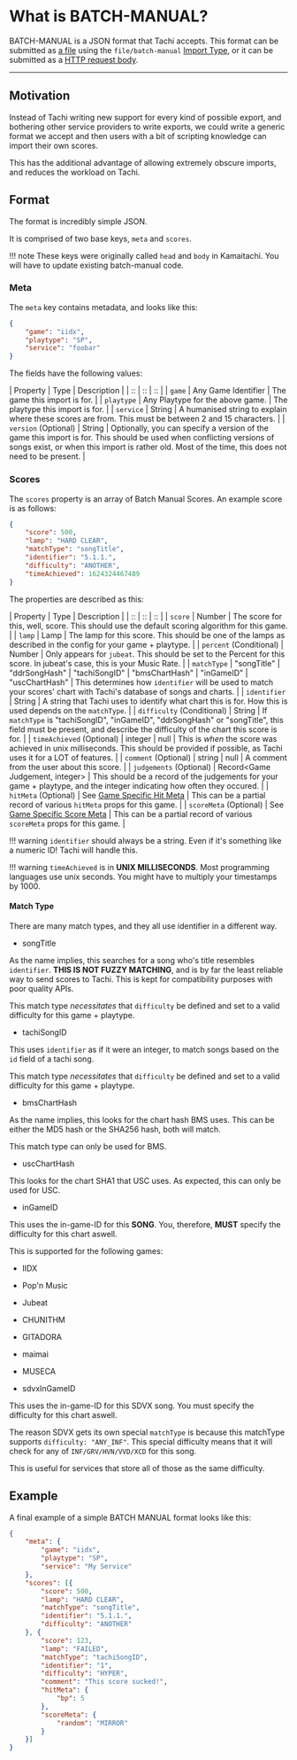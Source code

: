 # What is BATCH-MANUAL?

BATCH-MANUAL is a JSON format that Tachi accepts.
This format can be submitted as [a file](../../api/routes/import.md#import-scores-from-a-file)
using the `file/batch-manual` [Import Type](../import/import-types.md), or it can be submitted as a
[HTTP request body](./direct-manual.md).

*****

## Motivation

Instead of Tachi writing new support for every kind of
possible export, and bothering other service providers
to write exports, we could write a generic format we accept
and then users with a bit of scripting knowledge can import
their own scores.

This has the additional advantage of allowing extremely
obscure imports, and reduces the workload on Tachi.

## Format

The format is incredibly simple JSON.

It is comprised of two base keys, `meta` and `scores`.

!!! note
	These keys were originally called `head` and `body` in Kamaitachi. You will have to update
	existing batch-manual code.

### Meta

The `meta` key contains metadata, and looks like this:

```json
{
	"game": "iidx",
	"playtype": "SP",
	"service": "foobar"
}
```

The fields have the following values:

| Property | Type | Description |
| :: | :: | :: |
| `game` | Any Game Identifier | The game this import is for. |
| `playtype` | Any Playtype for the above game. | The playtype this import is for. |
| `service` | String | A humanised string to explain where these scores are from. This must be between 2 and 15 characters. |
| `version` (Optional) | String | Optionally, you can specify a version of the game this import is for. This should be used when conflicting versions of songs exist, or when this import is rather old. Most of the time, this does not need to be present. |

### Scores

The `scores` property is an array of Batch Manual Scores. An example
score is as follows:

```json
{
	"score": 500,
	"lamp": "HARD CLEAR",
	"matchType": "songTitle",
	"identifier": "5.1.1.",
	"difficulty": "ANOTHER",
	"timeAchieved": 1624324467489
}
```

The properties are described as this:

| Property | Type | Description |
| :: | :: | :: |
| `score` | Number | The score for this, well, score. This should use the default scoring algorithm for this game. |
| `lamp` | Lamp | The lamp for this score. This should be one of the lamps as described in the config for your game + playtype. |
| `percent` (Conditional) | Number | Only appears for `jubeat`. This should be set to the Percent for this score. In jubeat's case, this is your Music Rate. |
| `matchType` | "songTitle" \| "ddrSongHash" \| "tachiSongID" \| "bmsChartHash" \| "inGameID" \| "uscChartHash" | This determines how `identifier` will be used to match your scores' chart with Tachi's database of songs and charts. |
| `identifier` | String | A string that Tachi uses to identify what chart this is for. How this is used depends on the `matchType`. |
| `difficulty` (Conditional) | String | If `matchType` is "tachiSongID", "inGameID", "ddrSongHash" or "songTitle", this field must be present, and describe the difficulty of the chart this score is for. |
| `timeAchieved` (Optional) | integer \| null | This is *when* the score was achieved in unix milliseconds. This should be provided if possible, as Tachi uses it for a LOT of features. |
| `comment` (Optional) | string \| null | A comment from the user about this score. |
| `judgements` (Optional) | Record&lt;Game Judgement, integer&gt; | This should be a record of the judgements for your game + playtype, and the integer indicating how often they occured. |
| `hitMeta` (Optional) | See [Game Specific Hit Meta](../../schemas/score.md#game-specific) | This can be a partial record of various `hitMeta` props for this game. |
| `scoreMeta` (Optional) | See [Game Specific Score Meta](../../schemas/score.md#game-specific) | This can be a partial record of various `scoreMeta` props for this game. |

!!! warning
	`identifier` should always be a string. Even if it's something like a numeric ID! Tachi will handle this.

!!! warning
	`timeAchieved` is in **UNIX MILLISECONDS**. Most programming languages use unix seconds. You might have to
	multiply your timestamps by 1000.

#### Match Type

There are many match types, and they all use identifier
in a different way.

- songTitle

As the name implies, this searches for a song who's title
resembles `identifier`. **THIS IS NOT FUZZY MATCHING**,
and is by far the least reliable way to send scores to
Tachi. This is kept for compatibility purposes with poor quality APIs.

This match type *necessitates* that `difficulty` be defined
and set to a valid difficulty for this game + playtype.

- tachiSongID

This uses `identifier` as if it were an integer, to match
songs based on the `id` field of a tachi song.

This match type *necessitates* that `difficulty` be defined
and set to a valid difficulty for this game + playtype.

- bmsChartHash

As the name implies, this looks for the chart hash BMS
uses. This can be either the MD5 hash or the SHA256 hash,
both will match.

This match type can only be used for BMS.

- uscChartHash

This looks for the chart SHA1 that USC uses. As expected, this
can only be used for USC.

- inGameID

This uses the in-game-ID for this **SONG**. You, therefore,
**MUST** specify the difficulty for this chart aswell.

This is supported for the following games:

- IIDX
- Pop'n Music
- Jubeat
- CHUNITHM
- GITADORA
- maimai
- MUSECA

- sdvxInGameID

This uses the in-game-ID for this SDVX song. You must specify
the difficulty for this chart aswell.

The reason SDVX gets its own special `matchType` is because this
matchType supports `difficulty: "ANY_INF"`. This special difficulty
means that it will check for any of `INF/GRV/HVN/VVD/XCD` for this song.

This is useful for services that store all of those as the same difficulty.

## Example

A final example of a simple BATCH MANUAL format
looks like this:

```json
{
	"meta": {
		"game": "iidx",
		"playtype": "SP",
		"service": "My Service"
	},
	"scores": [{
		"score": 500,
		"lamp": "HARD CLEAR",
		"matchType": "songTitle",
		"identifier": "5.1.1.",
		"difficulty": "ANOTHER"
	}, {
		"score": 123,
		"lamp": "FAILED",
		"matchType": "tachiSongID",
		"identifier": "1",
		"difficulty": "HYPER",
		"comment": "This score sucked!",
		"hitMeta": {
			"bp": 5
		},
		"scoreMeta": {
			"random": "MIRROR"
		}
	}]
}
```

